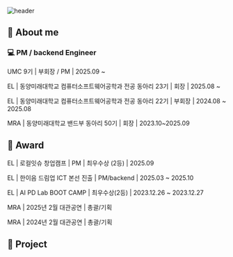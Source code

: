 ![header](https://capsule-render.vercel.app/api?type=Rounded&color=gradient&height=300&section=header&text=miniminimo%20pages%F0%9F%A4%97)

## 🐤 About me 
### 💻 PM / backend Engineer
UMC 9기 | 부회장 / PM | 2025.09 ~ 


EL | 동양미래대학교 컴퓨터소프트웨어공학과 전공 동아리 23기 | 회장 | 2025.08 ~ 

EL | 동양미래대학교 컴퓨터소프트웨어공학과 전공 동아리 22기 | 부회장 | 2024.08 ~ 2025.08 

MRA | 동양미래대학교 밴드부 동아리 50기 | 회장 | 2023.10~2025.09

## 👑 Award
EL | 로컬잇슈 창업캠프 | PM | 최우수상 (2등) | 2025.09

EL | 한이음 드림업 ICT 본선 진출 | PM/backend | 2025.03 ~ 2025.10 

EL | AI PD Lab BOOT CAMP | 최우수상(2등) | 2023.12.26 ~ 2023.12.27 

MRA | 2025년 2월 대관공연 | 총괄/기획

MRA | 2024년 2월 대관공연 | 총괄/기획

## 📆 Project
